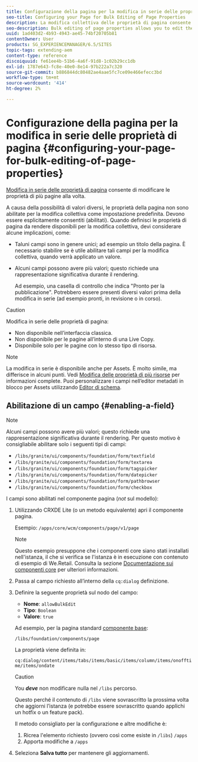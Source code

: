 ```yaml
---
title: Configurazione della pagina per la modifica in serie delle proprietà di pagina
seo-title: Configuring your Page for Bulk Editing of Page Properties
description: La modifica collettiva delle proprietà di pagina consente di modificare le proprietà di più pagine alla volta
seo-description: Bulk editing of page properties allows you to edit the properties of multiple pages at once
uuid: 1ad403d2-4b93-4943-ae45-74bf20705b81
contentOwner: User
products: SG_EXPERIENCEMANAGER/6.5/SITES
topic-tags: extending-aem
content-type: reference
discoiquuid: fe61ee4b-51b6-4a6f-91d8-1c02b29cc1db
exl-id: 1787e643-fc8e-40e0-8e14-97b222a7c320
source-git-commit: b886844dc80482ae4aae5fc7ce09e466efecc3bd
workflow-type: tm+mt
source-wordcount: '414'
ht-degree: 2%

---
```


# Configurazione della pagina per la modifica in serie delle proprietà di pagina {#configuring-your-page-for-bulk-editing-of-page-properties}

[Modifica in serie delle proprietà di pagina](/help/sites-authoring/editing-page-properties.md#from-the-sites-console-multiple-pages) consente di modificare le proprietà di più pagine alla volta.

A causa della possibilità di valori diversi, le proprietà della pagina non sono abilitate per la modifica collettiva come impostazione predefinita. Devono essere esplicitamente consentiti (abilitati). Quando definisci le proprietà di pagina da rendere disponibili per la modifica collettiva, devi considerare alcune implicazioni, come:

* Taluni campi sono in genere unici; ad esempio un titolo della pagina. È necessario stabilire se è utile abilitare tali campi per la modifica collettiva, quando verrà applicato un valore.
* Alcuni campi possono avere più valori; questo richiede una rappresentazione significativa durante il rendering.

   Ad esempio, una casella di controllo che indica &quot;Pronto per la pubblicazione&quot;. Potrebbero essere presenti diversi valori prima della modifica in serie (ad esempio pronti, in revisione o in corso).

>[!CAUTION]
>
>Modifica in serie delle proprietà di pagina:
>
>* Non disponibile nell’interfaccia classica.
>* Non disponibile per le pagine all’interno di una Live Copy.
>* Disponibile solo per le pagine con lo stesso tipo di risorsa.
>


>[!NOTE]
>
>La modifica in serie è disponibile anche per Assets. È molto simile, ma differisce in alcuni punti. Vedi [Modifica delle proprietà di più risorse](/help/assets/metadata.md) per informazioni complete. Puoi personalizzare i campi nell’editor metadati in blocco per Assets utilizzando [Editor di schema](/help/assets/metadata-schemas.md).

## Abilitazione di un campo {#enabling-a-field}

>[!NOTE]
>
>Alcuni campi possono avere più valori; questo richiede una rappresentazione significativa durante il rendering. Per questo motivo è consigliabile abilitare solo i seguenti tipi di campi:
>
>* `/libs/granite/ui/components/foundation/form/textfield`
>* `/libs/granite/ui/components/foundation/form/textarea`
>* `/libs/granite/ui/components/foundation/form/tagspicker`
>* `/libs/granite/ui/components/foundation/form/datepicker`
>* `/libs/granite/ui/components/foundation/form/pathbrowser`
>* `/libs/granite/ui/components/foundation/form/checkbox`
>


I campi sono abilitati nel componente pagina (*not* sul modello):

1. Utilizzando CRXDE Lite (o un metodo equivalente) apri il componente pagina.

   Esempio: `/apps/core/wcm/components/page/v1/page`

   >[!NOTE]
   >
   >Questo esempio presuppone che i componenti core siano stati installati nell&#39;istanza, il che si verifica se l&#39;istanza è in esecuzione con contenuto di esempio di We.Retail. Consulta la sezione [Documentazione sui componenti core](https://experienceleague.adobe.com/docs/experience-manager-core-components/using/introduction.html?lang=it) per ulteriori informazioni.

1. Passa al campo richiesto all’interno della `cq:dialog` definizione.
1. Definire la seguente proprietà sul nodo del campo:

   * **Nome**: `allowBulkEdit`
   * **Tipo**: `Boolean`
   * **Valore**: `true`

   Ad esempio, per la pagina standard [componente base](/help/sites-authoring/default-components-foundation.md):

   `/libs/foundation/components/page`

   La proprietà viene definita in:

   `cq:dialog/content/items/tabs/items/basic/items/column/items/onofftime/items/ondate`

   >[!CAUTION]
   >
   >You ***deve*** non modificare nulla nel `/libs` percorso.
   >
   >Questo perché il contenuto di `/libs` viene sovrascritto la prossima volta che aggiorni l’istanza (e potrebbe essere sovrascritto quando applichi un hotfix o un feature pack).
   >
   >Il metodo consigliato per la configurazione e altre modifiche è:
   >
   >    1. Ricrea l&#39;elemento richiesto (ovvero così come esiste in `/libs`) `/apps`
   >    1. Apporta modifiche a `/apps`


1. Seleziona **Salva tutto** per mantenere gli aggiornamenti.
